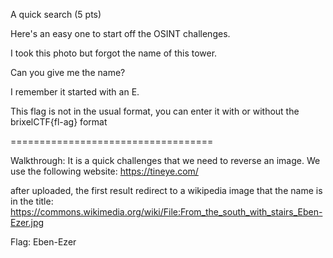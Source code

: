  A quick search (5 pts)

Here's an easy one to start off the OSINT challenges.

I took this photo but forgot the name of this tower.

Can you give me the name?

I remember it started with an E.

This flag is not in the usual format, you can enter it with or without the brixelCTF{fl-ag} format



===================================

Walkthrough:
It is a quick challenges that we need to reverse an image. We use the following website:
https://tineye.com/

after uploaded, the first result redirect to a wikipedia image that the name is in the title:
https://commons.wikimedia.org/wiki/File:From_the_south_with_stairs_Eben-Ezer.jpg


Flag:
Eben-Ezer

